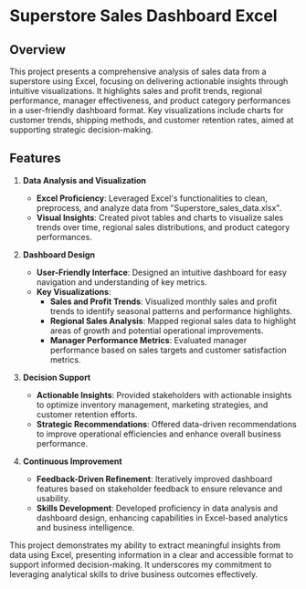 # Superstore Sales Dashboard Excel

## Overview

This project presents a comprehensive analysis of sales data from a superstore using Excel, focusing on delivering actionable insights through intuitive visualizations. It highlights sales and profit trends, regional performance, manager effectiveness, and product category performances in a user-friendly dashboard format. Key visualizations include charts for customer trends, shipping methods, and customer retention rates, aimed at supporting strategic decision-making.

## Features

1. **Data Analysis and Visualization**
   - **Excel Proficiency**: Leveraged Excel's functionalities to clean, preprocess, and analyze data from "Superstore_sales_data.xlsx".
   - **Visual Insights**: Created pivot tables and charts to visualize sales trends over time, regional sales distributions, and product category performances.

2. **Dashboard Design**
   - **User-Friendly Interface**: Designed an intuitive dashboard for easy navigation and understanding of key metrics.
   - **Key Visualizations**:
     - **Sales and Profit Trends**: Visualized monthly sales and profit trends to identify seasonal patterns and performance highlights.
     - **Regional Sales Analysis**: Mapped regional sales data to highlight areas of growth and potential operational improvements.
     - **Manager Performance Metrics**: Evaluated manager performance based on sales targets and customer satisfaction metrics.

3. **Decision Support**
   - **Actionable Insights**: Provided stakeholders with actionable insights to optimize inventory management, marketing strategies, and customer retention efforts.
   - **Strategic Recommendations**: Offered data-driven recommendations to improve operational efficiencies and enhance overall business performance.

4. **Continuous Improvement**
   - **Feedback-Driven Refinement**: Iteratively improved dashboard features based on stakeholder feedback to ensure relevance and usability.
   - **Skills Development**: Developed proficiency in data analysis and dashboard design, enhancing capabilities in Excel-based analytics and business intelligence.

This project demonstrates my ability to extract meaningful insights from data using Excel, presenting information in a clear and accessible format to support informed decision-making. It underscores my commitment to leveraging analytical skills to drive business outcomes effectively.
